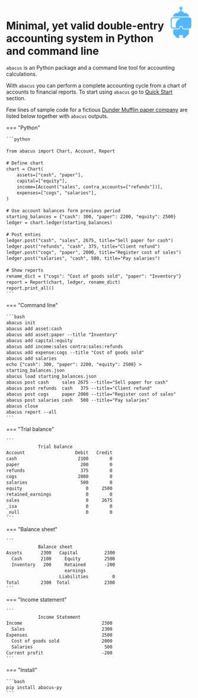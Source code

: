 <img width="64" align="right" src="assets/robot.png">

# Minimal, yet valid double-entry accounting system in Python and command line

`abacus` is an Python package and a command line tool for accounting calculations.

With `abacus` you can perform a complete accounting cycle
from a chart of accounts to financial reports.
To start using `abacus` go to [Quick Start](quick_start.md) section.

Few lines of sample code for a fictious [Dunder Mufflin paper company](https://en.wikipedia.org/wiki/Dunder_Mifflin) are listed below together with `abacus` outputs.

=== "Python"

    ```python

    from abacus import Chart, Account, Report

    # Define chart
    chart = Chart(
        assets=["cash", "paper"],
        capital=["equity"],
        income=[Account("sales", contra_accounts=["refunds"])],
        expenses=["cogs", "salaries"],
    )

    # Use account balances form previous period
    starting_balances = {"cash": 300, "paper": 2200, "equity": 2500}
    ledger = chart.ledger(starting_balances)

    # Post enties
    ledger.post("cash", "sales", 2675, title="Sell paper for cash")
    ledger.post("refunds", "cash", 375, title="Client refund")
    ledger.post("cogs", "paper", 2000, title="Register cost of sales")
    ledger.post("salaries", "cash", 500, title="Pay salaries")

    # Show reports
    rename_dict = {"cogs": "Cost of goods sold", "paper": "Inventory"}
    report = Report(chart, ledger, rename_dict)
    report.print_all()
    ```

=== "Command line"

    ```bash
    abacus init
    abacus add asset:cash
    abacus add asset:paper --title "Inventory"
    abacus add capital:equity
    abacus add income:sales contra:sales:refunds
    abacus add expense:cogs --title "Cost of goods sold"
    abacus add salaries
    echo {"cash": 300, "paper": 2200, "equity": 2500} > starting_balances.json
    abacus load starting_balances.json
    abacus post cash     sales 2675 --title="Sell paper for cash"
    abacus post refunds  cash   375 --title="Client refund"
    abacus post cogs     paper 2000 --title="Register cost of sales"
    abacus post salaries cash   500 --title="Pay salaries"
    abacus close
    abacus report --all
    ```

=== "Trial balance"

    ```
                Trial balance
    Account                   Debit   Credit
    cash                       2100        0
    paper                       200        0
    refunds                     375        0
    cogs                       2000        0
    salaries                    500        0
    equity                        0     2500
    retained_earnings             0        0
    sales                         0     2675
    _isa                          0        0
    _null                         0        0
    ```

=== "Balance sheet"

    ```
                Balance sheet
    Assets       2300   Capital          2300
      Cash       2100     Equity         2500
      Inventory   200     Retained       -200
                          earnings
                        Liabilities         0
    Total        2300  Total             2300
    ```

=== "Income statement"

    ```
                Income Statement
    Income                              2300
      Sales                             2300
    Expenses                            2500
      Cost of goods sold                2000
      Salaries                           500
    Current profit                      -200
    ```

=== "Install"

    ```bash
    pip install abacus-py
    ```
